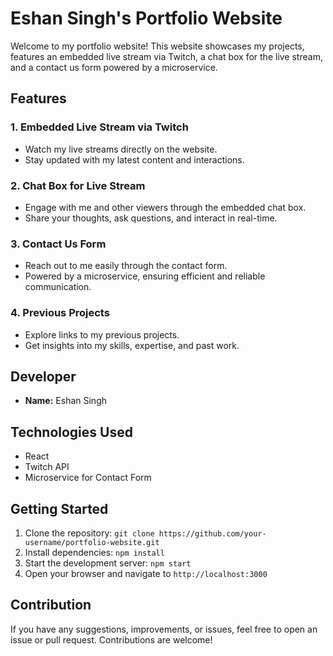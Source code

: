 # Eshan Singh's Portfolio Website

Welcome to my portfolio website! This website showcases my projects, features an embedded live stream via Twitch, a chat box for the live stream, and a contact us form powered by a microservice.

## Features

### 1. Embedded Live Stream via Twitch
- Watch my live streams directly on the website.
- Stay updated with my latest content and interactions.

### 2. Chat Box for Live Stream
- Engage with me and other viewers through the embedded chat box.
- Share your thoughts, ask questions, and interact in real-time.

### 3. Contact Us Form
- Reach out to me easily through the contact form.
- Powered by a microservice, ensuring efficient and reliable communication.

### 4. Previous Projects
- Explore links to my previous projects.
- Get insights into my skills, expertise, and past work.

## Developer
- **Name:** Eshan Singh

## Technologies Used
- React
- Twitch API
- Microservice for Contact Form

## Getting Started
1. Clone the repository: `git clone https://github.com/your-username/portfolio-website.git`
2. Install dependencies: `npm install`
3. Start the development server: `npm start`
4. Open your browser and navigate to `http://localhost:3000`

## Contribution
If you have any suggestions, improvements, or issues, feel free to open an issue or pull request. Contributions are welcome!
